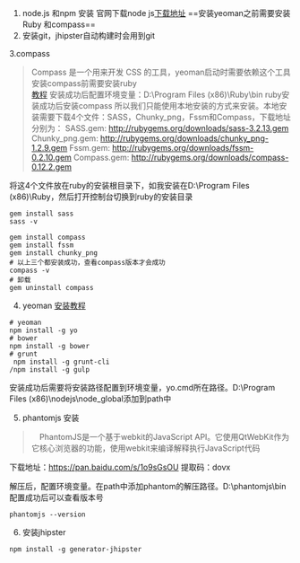 1. node.js 和npm 安装
 官网下载node js[下载地址](https://nodejs.org/en/)
==安装yeoman之前需要安装Ruby 和compass==
2. 安装git，jhipster自动构建时会用到git
 
3.compass  
> Compass 是一个用来开发 CSS 的工具，yeoman启动时需要依赖这个工具  
> 安装compass前需要安装ruby   
[教程](http://blog.csdn.net/dw1067061570/article/details/54947106)
安装成功后配置环境变量：D:\Program Files (x86)\Ruby\bin
 ruby安装成功后安装compass
所以我们只能使用本地安装的方式来安装。本地安装需要下载4个文件：SASS，Chunky_png，Fssm和Compass，下载地址分别为：
SASS.gem: http://rubygems.org/downloads/sass-3.2.13.gem
Chunky_png.gem: http://rubygems.org/downloads/chunky_png-1.2.9.gem
Fssm.gem: http://rubygems.org/downloads/fssm-0.2.10.gem
Compass.gem: http://rubygems.org/downloads/compass-0.12.2.gem

将这4个文件放在ruby的安装根目录下，如我安装在D:\Program Files (x86)\Ruby，然后打开控制台切换到ruby的安装目录
```
gem install sass
sass -v

gem install compass
gem install fssm
gem install chunky_png
# 以上三个都安装成功，查看compass版本才会成功
compass -v
# 卸载
gem uninstall compass
```
4. yeoman
[安装教程](http://blog.csdn.net/u012586558/article/details/52923358)
```
# yeoman
npm install -g yo
# bower
npm install -g bower
# grunt
 npm install -g grunt-cli 
/npm install -g gulp
```
安装成功后需要将安装路径配置到环境变量，yo.cmd所在路径。D:\Program Files (x86)\nodejs\node_global添加到path中



5. phantomjs 安装
> 　PhantomJS是一个基于webkit的JavaScript API。它使用QtWebKit作为它核心浏览器的功能，使用webkit来编译解释执行JavaScript代码

下载地址：https://pan.baidu.com/s/1o9sGsOU 提取码：dovx

解压后，配置环境变量。在path中添加phantom的解压路径。D:\phantomjs\bin
配置成功后可以查看版本号
```
phantomjs --version
```
6. 安装jhipster 

```
npm install -g generator-jhipster
```
